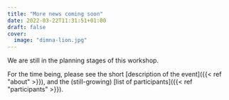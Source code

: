 ```yaml
---
title: "More news coming soon"
date: 2022-03-22T11:31:51+01:00
draft: false
cover:
  image: "dimna-lion.jpg"
---
```


We are still in the planning stages of this workshop.

<!--more-->

For the time being, please see the short [description of the
event]({{< ref "about" >}}), and the (still-growing) [list of
participants]({{< ref "participants" >}}).
